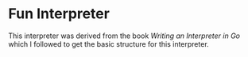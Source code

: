 # Fun Interpreter
This interpreter was derived from the book *Writing an Interpreter in Go* which I followed to get the basic structure for this interpreter.
